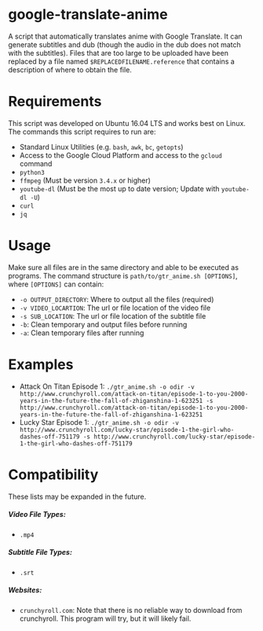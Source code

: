 # google-translate-anime
A script that automatically translates anime with Google Translate. It can generate subtitles and dub (though the audio in the dub does not match with the subtitles). Files that are too large to be uploaded have been replaced by a file named `$REPLACEDFILENAME.reference` that contains a description of where to obtain the file.

# Requirements
This script was developed on Ubuntu 16.04 LTS and works best on Linux. The commands this script requires to run are:
* Standard Linux Utilities (e.g. `bash`, `awk`, `bc`, `getopts`)
* Access to the Google Cloud Platform and access to the `gcloud` command
* `python3`
* `ffmpeg` (Must be version `3.4.x` or higher)
* `youtube-dl` (Must be the most up to date version; Update with `youtube-dl -U`)
* `curl`
* `jq`

# Usage
Make sure all files are in the same directory and able to be executed as programs. The command structure is `path/to/gtr_anime.sh [OPTIONS]`, where `[OPTIONS]` can contain:
* `-o OUTPUT_DIRECTORY`: Where to output all the files (required)
* `-v VIDEO_LOCARTION`: The url or file location of the video file
* `-s SUB_LOCATION`: The url or file location of the subtitle file
* `-b`: Clean temporary and output files before running
* `-a`: Clean temporary files after running

# Examples
* Attack On Titan Episode 1: `./gtr_anime.sh -o odir -v http://www.crunchyroll.com/attack-on-titan/episode-1-to-you-2000-years-in-the-future-the-fall-of-zhiganshina-1-623251 -s http://www.crunchyroll.com/attack-on-titan/episode-1-to-you-2000-years-in-the-future-the-fall-of-zhiganshina-1-623251`
* Lucky Star Episode 1: `./gtr_anime.sh -o odir -v http://www.crunchyroll.com/lucky-star/episode-1-the-girl-who-dashes-off-751179 -s http://www.crunchyroll.com/lucky-star/episode-1-the-girl-who-dashes-off-751179`

# Compatibility
These lists may be expanded in the future.
##### Video File Types:
* `.mp4`
##### Subtitle File Types:
* `.srt`
##### Websites:
* `crunchyroll.com`: Note that there is no reliable way to download from crunchyroll. This program will try, but it will likely fail.
